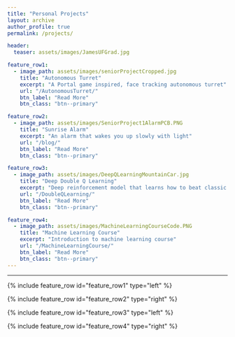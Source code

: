 ```yaml
---
title: "Personal Projects"
layout: archive
author_profile: true
permalink: /projects/

header:
  teaser: assets/images/JamesUFGrad.jpg

feature_row1:
  - image_path: assets/images/seniorProjectCropped.jpg
    title: "Autonomous Turret"
    excerpt: "A Portal game inspired, face tracking autonomous turret"
    url: "/AutonomousTurret/"
    btn_label: "Read More"
    btn_class: "btn--primary"

feature_row2:
  - image_path: assets/images/SeniorProject1AlarmPCB.PNG
    title: "Sunrise Alarm"
    excerpt: "An alarm that wakes you up slowly with light"
    url: "/blog/"
    btn_label: "Read More"
    btn_class: "btn--primary"

feature_row3:
  - image_path: assets/images/DeepQLearningMountainCar.jpg
    title: "Deep Double Q Learning"
    excerpt: "Deep reinforcement model that learns how to beat classic control problems"
    url: "/DoubleQLearning/"
    btn_label: "Read More"
    btn_class: "btn--primary"

feature_row4:
  - image_path: assets/images/MachineLearningCourseCode.PNG
    title: "Machine Learning Course"
    excerpt: "Introduction to machine learning course"
    url: "/MachineLearningCourse/"
    btn_label: "Read More"
    btn_class: "btn--primary"
---
```


---

{% include feature_row id="feature_row1" type="left" %}

{% include feature_row id="feature_row2" type="right" %}

{% include feature_row id="feature_row3" type="left" %}

{% include feature_row id="feature_row4" type="right" %}
